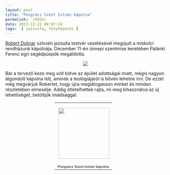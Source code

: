 ```yaml
---
layout: post
title: "Pongrácz Szent István kápolna"
permalink:  /6015/ 
date: 2013-12-22 00:07:24
tags:  [ jezsuita, fényképezés ] 
---
```

<a href="http://www.jesuit.org/blog/index.php/2013/04/jesuit-honored-with-religious-art-architecture-award/">Robert Dolinar</a> szlovén jezsuita testvér vezetésével megújult a miskolci rendházunk kápolnája. December 11-én ünnepi szentmise keretében Palánki Ferenc egri segédpüspök megáldotta.



<!--break--><p style="text-align: center;"><a href="https://picasaweb.google.com/110554436096146952308/PongraczSzentIstvanKapolna" target="_blank"><img src="https://lh6.googleusercontent.com/-12rTMvnuwyQ/UrIXHaR-w8I/AAAAAAAACMY/OvCAZWrN27w/s512/kapolna_2.jpg" ></a></p>Bár a tervező keze meg volt kötve az épület adottságai miatt, mégis nagyon átgondolt kápolna lett, aminek a teológiájáról is bőven lehetne írni. De ezzel még megvárjuk Robertet, hogy újra meglátogasson minket és minden részletében elmesélje. Addig ötletelhettek rajta, mi meg kihasználva az új lehetőséget, betöltjük imádsággal.&nbsp;

<center><table style="width:194px;"><tbody><tr><td align="center" style="height:194px;background:url(https://www.gstatic.com/pwa/s/v/lighthousefe_139.04/transparent_album_background.gif) no-repeat left"><a href="https://picasaweb.google.com/110554436096146952308/PongraczSzentIstvanKapolna?authuser=0&amp;feat=embedwebsite"><img src="https://lh4.googleusercontent.com/-vi5p0b6yXyY/UrCAZqGCOXE/AAAAAAAACMY/yIUhZnrni1A/s160-c/PongraczSzentIstvanKapolna.jpg" style="margin:1px 0 0 4px;" width="160"></a></td></tr><tr><td style="text-align:center;font-family:arial,sans-serif;font-size:11px"><a href="https://picasaweb.google.com/110554436096146952308/PongraczSzentIstvanKapolna?authuser=0&amp;feat=embedwebsite" style="color:#4D4D4D;font-weight:bold;text-decoration:none;">Pongrácz Szent István kápolna</a></td></tr></tbody></table></center>&nbsp;


